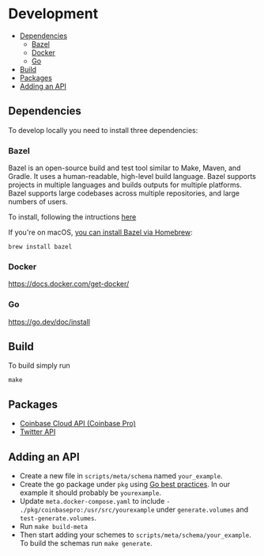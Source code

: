 # Development

- [Dependencies](#dependencies)
	- [Bazel](#bazel)
	- [Docker](#docker)
	- [Go](#go)
- [Build](#build)
- [Packages](#packages)
- [Adding an API](#adding-an-api)

## Dependencies
To develop locally you need to install three dependencies:

### Bazel

Bazel is an open-source build and test tool similar to Make, Maven, and Gradle. It uses a human-readable, high-level build language. Bazel supports projects in multiple languages and builds outputs for multiple platforms. Bazel supports large codebases across multiple repositories, and large numbers of users.

To install, following the intructions [here](https://docs.bazel.build/versions/4.2.2/bazel-overview.html#how-do-i-use-bazel)

If you're on macOS, [you can install Bazel via Homebrew](https://docs.bazel.build/versions/4.2.2/install-os-x.html#step-2-install-bazel-via-homebrew):

```
brew install bazel
```

### Docker

https://docs.docker.com/get-docker/

### Go

https://go.dev/doc/install


## Build

To build simply run

```
make
```

## Packages

- [Coinbase Cloud API (Coinbase Pro)](https://github.com/alpine-hodler/web/blob/main/pkg/coinbasepro#development/README.md)
- [Twitter API](https://github.com/alpine-hodler/web/blob/main/pkg/twitter#development/README.md)

## Adding an API

- Create a new file in `scripts/meta/schema` named `your_example`.
- Create the go package under `pkg` using [Go best practices](https://go.dev/blog/package-names#package-names).  In our example it should probably be `yourexample`.
- Update `meta.docker-compose.yaml` to include `- ./pkg/coinbasepro:/usr/src/yourexample` under `generate.volumes` and `test-generate.volumes`.
- Run `make build-meta`
- Then start adding your schemes to `scripts/meta/schema/your_example`.  To build the schemas run `make generate`.
